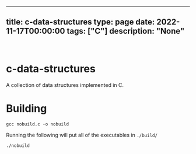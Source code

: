 
---
title: c-data-structures
type: page
date: 2022-11-17T00:00:00
tags: ["C"]
description: "None"
---


<br>

# c-data-structures
A collection of data structures implemented in C.

# Building
```
gcc nobuild.c -o nobuild
```

Running the following will put all of the executables in `./build/`
```
./nobuild
```
